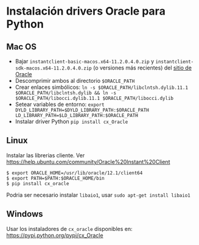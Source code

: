 # Instalación drivers Oracle para Python

## Mac OS

- Bajar `instantclient-basic-macos.x64-11.2.0.4.0.zip` y `instantclient-sdk-macos.x64-11.2.0.4.0.zip` (o versiones más recientes) del [sitio de Oracle](http://www.oracle.com/technetwork/topics/intel-macsoft-096467.html)
- Descomprimir ambos al directorio `$ORACLE_PATH`
- Crear enlaces simbólicos: `ln -s $ORACLE_PATH/libclntsh.dylib.11.1 $ORACLE_PATH/libclntsh.dylib && ln -s $ORACLE_PATH/libocci.dylib.11.1 $ORACLE_PATH/libocci.dylib`
- Setear variables de entorno: `export DYLD_LIBRARY_PATH=$DYLD_LIBRARY_PATH:$ORACLE_PATH LD_LIBRARY_PATH=$LD_LIBRARY_PATH:$ORACLE_PATH`
- Instalar driver Python `pip install cx_Oracle`

## Linux

Instalar las librerias cliente. Ver https://help.ubuntu.com/community/Oracle%20Instant%20Client

```
$ export ORACLE_HOME=/usr/lib/oracle/12.1/client64
$ export PATH=$PATH:$ORACLE_HOME/bin
$ pip install cx_oracle
```

Podria ser necesario instalar `libaio1`, usar `sudo apt-get install libaio1`

## Windows

Usar los instaladores de `cx_oracle` disponibles en: https://pypi.python.org/pypi/cx_Oracle
